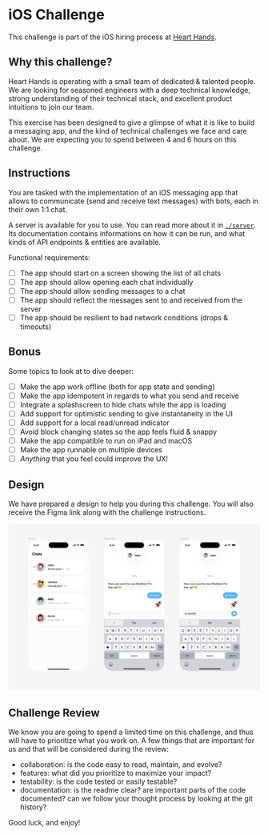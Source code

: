 # iOS Challenge

This challenge is part of the iOS hiring process at [Heart
Hands](https://hearthands.tech/).

## Why this challenge?

Heart Hands is operating with a small team of dedicated & talented people. We
are looking for seasoned engineers with a deep technical knowledge, strong
understanding of their technical stack, and excellent product intuitions to join
our team.

This exercise has been designed to give a glimpse of what it is like to build a
messaging app, and the kind of technical challenges we face and care about. We
are expecting you to spend between 4 and 6 hours on this challenge.

## Instructions

You are tasked with the implementation of an iOS messaging app that allows to
communicate (send and receive text messages) with bots, each in their own 1:1
chat.

A server is available for you to use. You can read more about it in
[`./server`](./server). Its documentation contains informations on how it can be
run, and what kinds of API endpoints & entities are available.

Functional requirements:

- [ ] The app should start on a screen showing the list of all chats
- [ ] The app should allow opening each chat individually
- [ ] The app should allow sending messages to a chat
- [ ] The app should reflect the messages sent to and received from the server
- [ ] The app should be resilient to bad network conditions (drops & timeouts)

## Bonus

Some topics to look at to dive deeper:

- [ ] Make the app work offline (both for app state and sending)
- [ ] Make the app idempotent in regards to what you send and receive
- [ ] Integrate a splashscreen to hide chats while the app is loading
- [ ] Add support for optimistic sending to give instantaneity in the UI
- [ ] Add support for a local read/unread indicator
- [ ] Avoid block changing states so the app feels fluid & snappy
- [ ] Make the app compatible to run on iPad and macOS
- [ ] Make the app runnable on multiple devices
- [ ] _Anything_ that you feel could improve the UX!

## Design

We have prepared a design to help you during this challenge. You will also
receive the Figma link along with the challenge instructions.

![design](./design.png)

## Challenge Review

We know you are going to spend a limited time on this challenge, and thus will
have to prioritize what you work on. A few things that are important for us and
that will be considered during the review:
- collaboration: is the code easy to read, maintain, and evolve?
- features: what did you prioritize to maximize your impact?
- testability: is the code tested or easily testable?
- documentation: is the readme clear? are important parts of the code documented? can we follow your thought process by looking at the git history?

Good luck, and enjoy!

